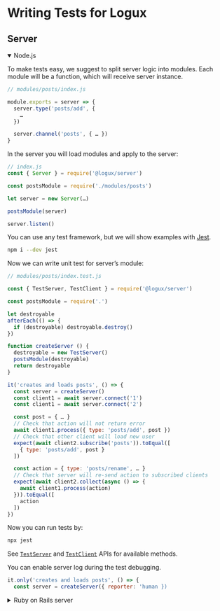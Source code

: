 # Writing Tests for Logux

## Server

<details open><summary>Node.js</summary>

To make tests easy, we suggest to split server logic into modules. Each module will be a function, which will receive server instance.

```js
// modules/posts/index.js

module.exports = server => {
  server.type('posts/add', {
    …
  })

  server.channel('posts', { … })
}
```

In the server you will load modules and apply to the server:

```js
// index.js
const { Server } = require('@logux/server')

const postsModule = require('./modules/posts')

let server = new Server(…)

postsModule(server)

server.listen()
```

You can use any test framework, but we will show examples with [Jest](https://jestjs.io/).

```sh
npm i --dev jest
```

Now we can write unit test for server’s module:

```js
// modules/posts/index.test.js

const { TestServer, TestClient } = require('@logux/server')

const postsModule = require('.')

let destroyable
afterEach(() => {
  if (destroyable) destroyable.destroy()
})

function createServer () {
  destroyable = new TestServer()
  postsModule(destroyable)
  return destroyable
}

it('creates and loads posts', () => {
  const server = createServer()
  const client1 = await server.connect('1')
  const client1 = await server.connect('2')

  const post = { … }
  // Check that action will not return error
  await client1.process({ type: 'posts/add', post })
  // Check that other client will load new user
  expect(await client2.subscribe('posts')).toEqual([
    { type: 'posts/add', post }
  ])

  const action = { type: 'posts/rename', … }
  // Check that server will re-send action to subscribed clients
  expect(await client2.collect(async () => {
    await client1.process(action)
  })).toEqual([
    action
  ])
})
```

Now you can run tests by:

```sh
npx jest
```

See [`TestServer`](https://logux.io/node-api/#testserver) and [`TestClient`](https://logux.io/node-api/#testclient) APIs for available methods.

You can enable server log during the test debugging.

```js
it.only('creates and loads posts', () => {
  const server = createServer({ reporter: 'human })
```

</details>
<details><summary>Ruby on Rails server</summary>

*Under construction*

</details>
